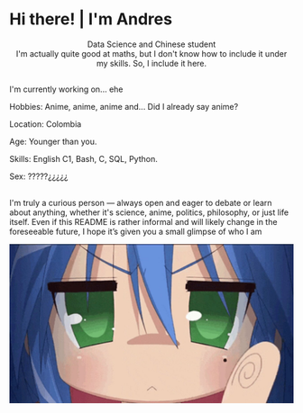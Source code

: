 # Hi there! | I'm Andres

<div style="text-align: center;">Data Science and Chinese student</div>

<div style="text-align: center;">I'm actually quite good at maths, but I don't know how to include it under my skills. So, I include it here.</div>

##


I'm currently working on... ehe

Hobbies: Anime, anime, anime and... Did I already say anime?

Location: Colombia

Age: Younger than you.

Skills: English C1, Bash, C, SQL, Python.

Sex: ?????¿¿¿¿¿

##

I'm truly a curious person — always open and eager to debate or learn about anything, whether it's science, anime, politics, philosophy, or just life itself. Even if this README is rather informal and will likely change in the foreseeable future, I hope it’s given you a small glimpse of who I am

![kanata](kanata.png)

